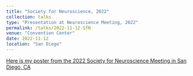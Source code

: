 ```yaml
---
title: "Society for Neuroscience, 2022"
collection: talks
type: "Presentation at Neuroscience Meeting, 2022"
permalink: /talks/2022-11-12-SfN
venue: "Convention Center"
date: 2022-11-12
location: "San Diego"
---
```


[Here is my poster from the 2022 Society for Neuroscience Meeting in San Diego, CA](https://github.com/ChaseHaddix/ChaseHaddix.github.io/blob/0740cca6f41a810e23421fa5eb61f8c4aab94a35/files/SFN2022_Poster_Haddix.pdf)
